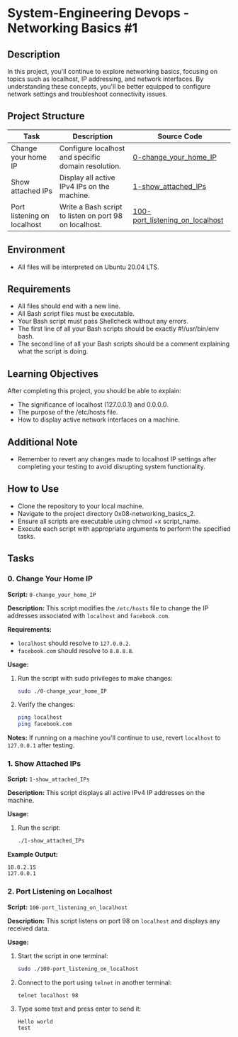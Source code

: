 # System-Engineering Devops - Networking Basics #1

## Description
In this project, you'll continue to explore networking basics, focusing on topics such as localhost, IP addressing, and network interfaces. By understanding these concepts, you'll be better equipped to configure network settings and troubleshoot connectivity issues.

## Project Structure

| Task                          | Description                                          | Source Code                           |
|-------------------------------|------------------------------------------------------|---------------------------------------|
| Change your home IP           | Configure localhost and specific domain resolution. | [0-change_your_home_IP](0-change_your_home_IP) |
| Show attached IPs             | Display all active IPv4 IPs on the machine.         | [1-show_attached_IPs](1-show_attached_IPs) |
| Port listening on localhost   | Write a Bash script to listen on port 98 on localhost. | [100-port_listening_on_localhost](100-port_listening_on_localhost) |

## Environment

- All files will be interpreted on Ubuntu 20.04 LTS.

## Requirements

- All files should end with a new line.
- All Bash script files must be executable.
- Your Bash script must pass Shellcheck without any errors.
- The first line of all your Bash scripts should be exactly #!/usr/bin/env bash.
- The second line of all your Bash scripts should be a comment explaining what the script is doing.

## Learning Objectives
After completing this project, you should be able to explain:

- The significance of localhost (127.0.0.1) and 0.0.0.0.
- The purpose of the /etc/hosts file.
- How to display active network interfaces on a machine.

## Additional Note

- Remember to revert any changes made to localhost IP settings after completing your testing to avoid disrupting system functionality.

## How to Use

- Clone the repository to your local machine.
- Navigate to the project directory 0x08-networking_basics_2.
- Ensure all scripts are executable using chmod +x script_name.
- Execute each script with appropriate arguments to perform the specified tasks.

## Tasks

### 0. Change Your Home IP

**Script:** `0-change_your_home_IP`

**Description:** This script modifies the `/etc/hosts` file to change the IP addresses associated with `localhost` and `facebook.com`.

**Requirements:**
- `localhost` should resolve to `127.0.0.2`.
- `facebook.com` should resolve to `8.8.8.8`.

**Usage:**
1. Run the script with sudo privileges to make changes:
   ```bash
   sudo ./0-change_your_home_IP
   ```
2. Verify the changes:
   ```bash
   ping localhost
   ping facebook.com
   ```

**Notes:** If running on a machine you'll continue to use, revert `localhost` to `127.0.0.1` after testing.

### 1. Show Attached IPs

**Script:** `1-show_attached_IPs`

**Description:** This script displays all active IPv4 IP addresses on the machine.

**Usage:**
1. Run the script:
   ```bash
   ./1-show_attached_IPs
   ```

**Example Output:**
```
10.0.2.15
127.0.0.1
```

### 2. Port Listening on Localhost

**Script:** `100-port_listening_on_localhost`

**Description:** This script listens on port 98 on `localhost` and displays any received data.

**Usage:**
1. Start the script in one terminal:
   ```bash
   sudo ./100-port_listening_on_localhost
   ```
2. Connect to the port using `telnet` in another terminal:
   ```bash
   telnet localhost 98
   ```
3. Type some text and press enter to send it:
   ```
   Hello world
   test
   ```
